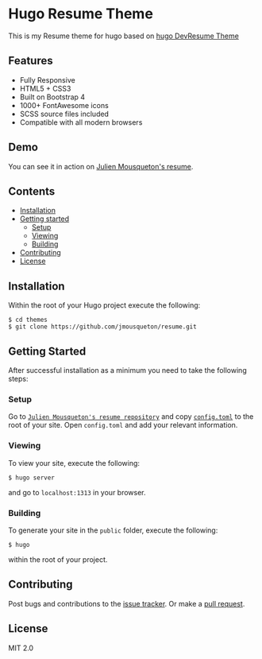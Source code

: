# Hugo Resume Theme

This is my Resume theme for hugo based on [hugo DevResume Theme](https://github.com/cowboysmall-tools/hugo-devresume-theme)

## Features

- Fully Responsive
- HTML5 + CSS3
- Built on Bootstrap 4
- 1000+ FontAwesome icons
- SCSS source files included
- Compatible with all modern browsers

## Demo

You can see it in action on [Julien Mousqueton's resume](https://jmousqueton.github.io/). 

## Contents

- [Installation](#installation)
- [Getting started](#getting-started)
    - [Setup](#setup)
    - [Viewing](#viewing)
    - [Building](#building)
- [Contributing](#contributing)
- [License](#license)



## Installation

Within the root of your Hugo project execute the following:

    $ cd themes
    $ git clone https://github.com/jmousqueton/resume.git


## Getting Started

After successful installation as a minimum you need to take the following steps:

### Setup

Go to [`Julien Mousqueton's resume repository`](//github.com/jmousqueton/jmousqueton.github.io/) and copy 
[`config.toml`](//github.com/jmousqueton/jmousqueton.github.io/blob/master/config.toml) 
to the root of your site. Open `config.toml` and add your relevant information.

### Viewing

To view your site, execute the following: 

    $ hugo server

and go to `localhost:1313` in your browser.

### Building

To generate your site in the `public` folder, execute the following:

    $ hugo

within the root of your project.

## Contributing

Post bugs and contributions to the [issue tracker](//github.com/jmousqueton/resume/issues). 
Or make a [pull request](//github.com/jmousqueton/resume/pulls).

## License

MIT 2.0

